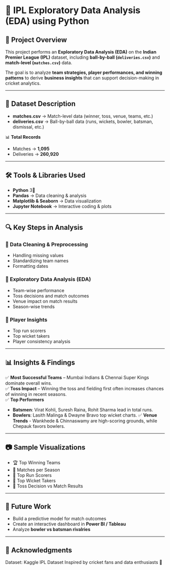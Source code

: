 # 🏏 IPL Exploratory Data Analysis (EDA) using Python

## 📌 Project Overview
This project performs an **Exploratory Data Analysis (EDA)** on the **Indian Premier League (IPL)** dataset, including **ball-by-ball (`deliveries.csv`)** and **match-level (`matches.csv`)** data.  

The goal is to analyze **team strategies, player performances, and winning patterns** to derive **business insights** that can support decision-making in cricket analytics.  

---

## 📂 Dataset Description
- **matches.csv** → Match-level data (winner, toss, venue, teams, etc.)  
- **deliveries.csv** → Ball-by-ball data (runs, wickets, bowler, batsman, dismissal, etc.)  

📊 **Total Records**  
- Matches → **1,095**  
- Deliveries → **260,920**  

---

## 🛠️ Tools & Libraries Used
- **Python** 3🐍  
- **Pandas** → Data cleaning & analysis 
- **Matplotlib & Seaborn** → Data visualization  
- **Jupyter Notebook** → Interactive coding & plots  

---

## 🔍 Key Steps in Analysis
### 🔹 Data Cleaning & Preprocessing
- Handling missing values  
- Standardizing team names  
- Formatting dates  

### 🔹 Exploratory Data Analysis (EDA)
- Team-wise performance  
- Toss decisions and match outcomes  
- Venue impact on match results  
- Season-wise trends  

### 🔹 Player Insights
- Top run scorers  
- Top wicket takers  
- Player consistency analysis  

---

## 📊 Insights & Findings
✅ **Most Successful Teams** – Mumbai Indians & Chennai Super Kings dominate overall wins.  
✅ **Toss Impact** – Winning the toss and fielding first often increases chances of winning in recent seasons.  
✅ **Top Performers**
 - **Batsmen**: Virat Kohli, Suresh Raina, Rohit Sharma lead in total runs.
 - **Bowlers**: Lasith Malinga & Dwayne Bravo top wicket charts.
✅ **Venue Trends** - Wankhede & Chinnaswamy are high-scoring grounds, while Chepauk favors bowlers.  

---

## 📷 Sample Visualizations
- 🏆 Top Winning Teams  
- 📅 Matches per Season  
- 🏏 Top Run Scorers  
- 🎯 Top Wicket Takers  
- 🎲 Toss Decision vs Match Results  

---

## 🚀 Future Work
- Build a predictive model for match outcomes  
- Create an interactive dashboard in **Power BI / Tableau**  
- Analyze **bowler vs batsman rivalries**

---

## 🙌 Acknowledgments
Dataset: Kaggle IPL Dataset
Inspired by cricket fans and data enthusiasts 🏏
